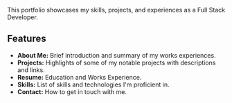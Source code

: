 This portfolio showcases my skills, projects, and experiences as a Full Stack Developer.

## Features

- **About Me:** Brief introduction and summary of my works experiences.
- **Projects:** Highlights of some of my notable projects with descriptions and links.
- **Resume:** Education and Works Experience.
- **Skills:** List of skills and technologies I'm proficient in.
- **Contact:** How to get in touch with me.
